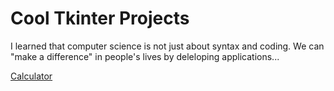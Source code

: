 # Cool Tkinter Projects

I learned that computer science is not just about syntax and coding. We can "make a difference" in people's lives by deleloping applications...

[Calculator](https://github.com/Keshav-Abhishek-Hyper-Shroud/Cool_Tkinter_Projects/blob/master/Calculator/Python%20Calculator.py)
